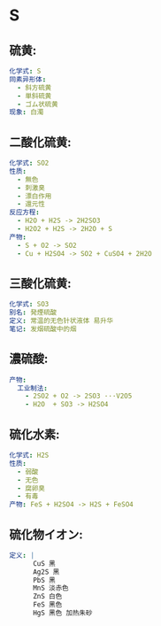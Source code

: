 # S

## 硫黄:

```yaml
化学式: S
同素异形体:
  - 斜方硫黄
  - 単斜硫黄
  - ゴム状硫黄
现象: 白濁

```

## 二酸化硫黄:

```yaml
化学式: SO2
性质:
  - 無色
  - 刺激臭
  - 漂白作用
  - 還元性
反应方程:
  - H2O + H2S -> 2H2SO3
  - H2O2 + H2S -> 2H2O + S
产物:
  - S + O2 -> SO2
  - Cu + H2SO4 -> SO2 + CuSO4 + 2H2O
```

## 三酸化硫黄:

```yaml
化学式: SO3
别名: 発煙硫酸
定义: 常温的无色针状液体 易升华
笔记: 发烟硫酸中的烟

```

## 濃硫酸:

```yaml
产物:
  工业制法:
    - 2SO2 + O2 -> 2SO3 ···V2O5
    - H2O  + SO3 -> H2SO4

```

## 硫化水素:

```yaml
化学式: H2S
性质:
  - 弱酸
  - 无色
  - 腐卵臭
  - 有毒
产物: FeS + H2SO4 -> H2S + FeSO4

```

## 硫化物イオン:

```yaml
定义: |
      CuS 黑
      Ag2S 黑
      PbS 黑
      MnS 淡赤色
      ZnS 白色
      FeS 黑色
      HgS 黑色 加热朱砂
```